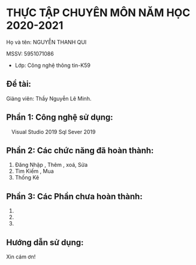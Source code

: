# THỰC TẬP CHUYÊN MÔN NĂM HỌC 2020-2021
Họ và tên: NGUYỄN THANH QUI

MSSV: 5951071086
     
* Lớp: Công nghệ thông tin-K59

## Đề tài: 
Giảng viên: Thầy Nguyễn Lê Minh. 

## Phần 1: Công nghệ sử dụng:
  Visual Studio 2019
  Sql Sever 2019

## Phần 2: Các chức năng đã hoàn thành:
1. Đăng Nhập , Thêm , xoá, Sửa
2. Tìm Kiếm , Mua
3. Thống Kê


## Phần 3: Các Phần chưa hoàn thành:
1.
2.
3.

## Hướng dẫn sử dụng:


Xin cám ơn!
